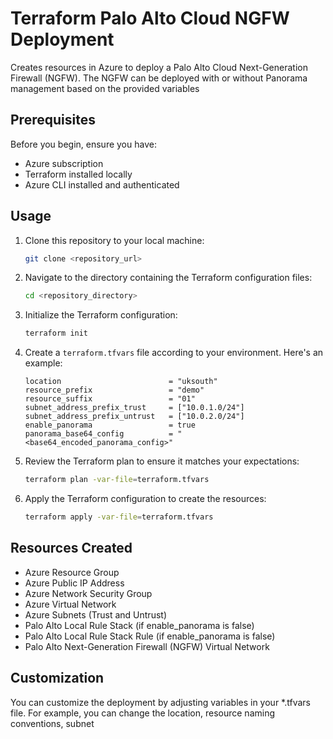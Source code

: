 # Terraform Palo Alto Cloud NGFW Deployment

Creates resources in Azure to deploy a Palo Alto Cloud Next-Generation Firewall (NGFW). The NGFW can be deployed with or without Panorama management based on the provided variables

## Prerequisites

Before you begin, ensure you have:

- Azure subscription
- Terraform installed locally
- Azure CLI installed and authenticated

## Usage

1. Clone this repository to your local machine:

    ```bash
    git clone <repository_url>
    ```

2. Navigate to the directory containing the Terraform configuration files:

    ```bash
    cd <repository_directory>
    ```

3. Initialize the Terraform configuration:

    ```bash
    terraform init
    ```

4. Create a `terraform.tfvars` file according to your environment. Here's an example:

    ```hcl
    location                        = "uksouth"
    resource_prefix                 = "demo"
    resource_suffix                 = "01"
    subnet_address_prefix_trust     = ["10.0.1.0/24"]
    subnet_address_prefix_untrust   = ["10.0.2.0/24"]
    enable_panorama                 = true
    panorama_base64_config          = "<base64_encoded_panorama_config>"
    ```

5. Review the Terraform plan to ensure it matches your expectations:

    ```bash
    terraform plan -var-file=terraform.tfvars
    ```

6. Apply the Terraform configuration to create the resources:

    ```bash
    terraform apply -var-file=terraform.tfvars
    ```

## Resources Created

- Azure Resource Group
- Azure Public IP Address
- Azure Network Security Group
- Azure Virtual Network
- Azure Subnets (Trust and Untrust)
- Palo Alto Local Rule Stack (if enable_panorama is false)
- Palo Alto Local Rule Stack Rule (if enable_panorama is false)
- Palo Alto Next-Generation Firewall (NGFW) Virtual Network

## Customization

You can customize the deployment by adjusting variables in your *.tfvars file. For example, you can change the location, resource naming conventions, subnet
